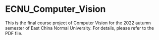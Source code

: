 # ECNU_Computer_Vision

This is the final course project of Computer Vision for the 2022 autumn semester of East China Normal University. For details, please refer to the PDF file.
